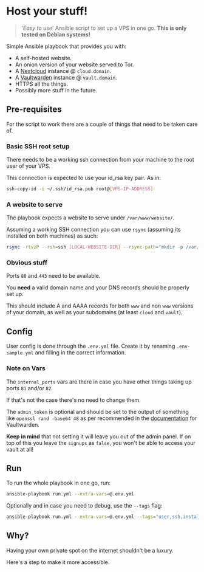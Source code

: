 # Host your stuff!
> '*Easy to use*' Ansible script to set up a VPS in one go.
> **This is only tested on Debian systems!**

Simple Ansible playbook that provides you with:

- A self-hosted website.
- An onion version of your website served to Tor.
- A [Nextcloud](https://nextcloud.com/) instance @ `cloud.domain`.
- A [Vaultwarden](https://github.com/dani-garcia/vaultwarden) instance @ `vault.domain`.
- HTTPS all the things.
- Possibly more stuff in the future.

## Pre-requisites

For the script to work there are a couple of things that need to be taken care of.

### Basic SSH root setup

There needs to be a working ssh connection from your machine to the root user of your VPS.

This connection is expected to use your id_rsa key pair. As in:

```sh
ssh-copy-id -i ~/.ssh/id_rsa.pub root@[VPS-IP-ADDRESS]
```

### A website to serve

The playbook expects a website to serve under `/var/www/website/`.

Assuming a working SSH connection you can use `rsync` (assuming its installed on both machines) as such:

```sh
rsync -rtvzP --rsh=ssh [LOCAL-WEBSITE-DIR] --rsync-path="mkdir -p /var/www/website && rsync" root@[VPS-IP-ADDRESS]:/var/www/website
```

### Obvious stuff

Ports `80` and `443` need to be available.

You **need** a valid domain name and your DNS records should be properly set up.

This should include A and AAAA records for both `www` and non `www` versions of your domain, as well as your subdomains (at least `cloud` and `vault`).

## Config

User config is done through the `.env.yml` file.
Create it by renaming `.env-sample.yml` and filling in the correct information.

### Note on Vars

The `internal_ports` vars are there in case you have other things taking up ports `81` and/or `82`.

If that's not the case there's no need to change them.

The `admin_token` is optional and should be set to the output of something like `openssl rand -base64 48` as per recommended in the [documentation](https://github.com/dani-garcia/vaultwarden/wiki/Enabling-admin-page) for Vaultwarden.

**Keep in mind** that not setting it will leave you out of the admin panel.
If on top of this you leave the `signups` as `false`, you won't be able to access your vault at all!

## Run

To run the whole playbook in one go, run:

```sh
ansible-playbook run.yml --extra-vars=@.env.yml
```

Optionally and in case you need to debug, use the `--tags` flag:

```sh
ansible-playbook run.yml --extra-vars=@.env.yml --tags="user,ssh,install"
```

## Why?

Having your own private spot on the internet shouldn't be a luxury.

Here's a step to make it more accessible.

